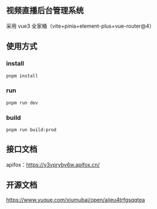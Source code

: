 ## 视频直播后台管理系统

采用 vue3 全家桶（vite+pinia+element-plus+vue-router@4）

## 使用方式

### install

```
pnpm install
```

### run

```
pnpm run dev
```

### build

```
pnpm run build:prod
```

## 接口文档

apifox：https://y3vpryby6w.apifox.cn/

## 开源文档

https://www.yuque.com/xiumubai/open/aiieu4trfgsqqtea
